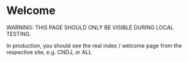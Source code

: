 # Welcome

WARNING: THIS PAGE SHOULD ONLY BE VISIBLE DURING LOCAL TESTING.

In production, you should see the real index / welcome page from the respective site, e.g. CNDJ, or ALL


